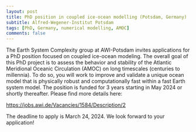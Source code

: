 ```yaml
---
layout: post
title: PhD position in coupled ice-ocean modelling (Potsdam, Germany)
subtitle: Alfred-Wegener-Institut Potsdam
tags: [PhD, Germany, numerical modelling, AMOC]
comments: false
---
```

The Earth System Complexity group at AWI-Potsdam invites applications for a PhD position focused on coupled ice-ocean modeling. The overall goal of this PhD project is to assess the behavior and stability of the Atlantic Meridional Oceanic Circulation (AMOC) on long timescales (centuries to millennia). To do so, you will work to improve and validate a unique ocean model that is physically robust and computationally fast within a fast Earth system model. The position is funded for 3 years starting in May 2024 or shortly thereafter. Please find more details here:

https://jobs.awi.de/Vacancies/1584/Description/2 

The deadline to apply is March 24, 2024. We look forward to your application!
